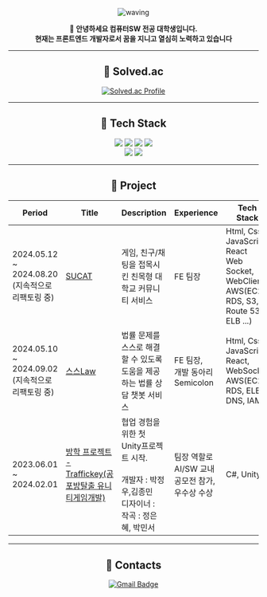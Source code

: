 
 <div align="center">
    
![waving](https://capsule-render.vercel.app/api?type=waving&height=200&text=JungwooPark&fontSize=28&fontAlign=88&fontAlignY=40&desc=@jungwoo0601&descAlign=91&color=gradient)

  
👋 **안녕하세요 컴퓨터SW 전공 대학생입니다. <br> 현재는 프론트엔드 개발자로서 꿈을 지니고 열심히 노력하고 있습니다**

---


## 🏅 Solved.ac
[![Solved.ac Profile](http://mazassumnida.wtf/api/v2/generate_badge?boj=pjw1346799)](https://solved.ac/pjw1346799/)


---

## 💪 Tech Stack
<img src="https://img.shields.io/badge/HTML5-E34F26?style=for-the-badge&logo=HTML5&logoColor=white">
<img src="https://img.shields.io/badge/CSS3-1572B6?style=for-the-badge&logo=CSS3&logoColor=white">
<img src="https://img.shields.io/badge/JavaScript-F7DF1E?style=for-the-badge&logo=JavaScript&logoColor=white">
<img src="https://img.shields.io/badge/React-61DAFB?style=for-the-badge&logo=React&logoColor=white"><br>
<img src="https://img.shields.io/badge/Unity-222324?style=for-the-badge&logo=Unity&logoColor=white">
<img src="https://img.shields.io/badge/Python-3776AB?style=for-the-badge&logo=Python&logoColor=white">

---

## 🚀 Project

| Period                  | Title                                                                                                                                             | Description                                                                                | Experience                   | Tech Stack                                                                                    |
| ----------------------- | ------------------------------------------------------------------------------------------------------------------------------------------------- | ------------------------------------------------------------------------------------------ | ---------------------------- | --------------------------------------------------------------------------------------------- |
| 2024.05.12 <br>~ <br> 2024.08.20 (지속적으로 리팩토링 중)      |   [SUCAT](https://github.com/Suwon-University-Community-SUCAT/Sucat-Server)                                | 게임, 친구/채팅을 접목시킨 친목형 대학교 커뮤니티 서비스   | FE 팀장  | Html, Css, JavaScript, React <br> Web Socket, WebClient, <br>AWS(EC2, RDS, S3, Route 53, ELB ...)                                                            |
| 2024.05.10 <br>~ <br> 2024.09.02 (지속적으로 리팩토링 중)      | [스스Law](https://github.com/HanIum2024-AILawyer/SSL-Server)                                           | 법률 문제를 스스로 해결할 수 있도록 도움을 제공하는 법률 상담 챗봇 서비스     | FE 팀장, <br> 개발 동아리 Semicolon  | Html, Css, JavaScript, React, WebSocket <br>AWS(EC2, RDS, ELB, DNS, IAM)                              |
| 2023.06.01 <br>~<br> 2024.02.01 | [방학 프로젝트 - Traffickey(공포방탈출 유니티게임개발)](https://github.com/Vacation-project/Server?tab=readme-ov-file)                                   | 협업 경험을 위한 첫 Unity프로젝트 시작.<br> <br> 개발자 : 박정우,김종민<br> 디자이너 :  <br> 작곡 : 정은혜, 박민서  |   팀장 역할로 AI/SW 교내 공모전 참가, 우수상 수상   |  C#, Unity                                                                       |

---

## 📧 Contacts
[![Gmail Badge](https://img.shields.io/badge/Gmail-d14836?style=flat-square&logo=Gmail&logoColor=white&link=mailto:pjw1346799@gmail.com)](mailto:pjw1346799@gmail.com)

